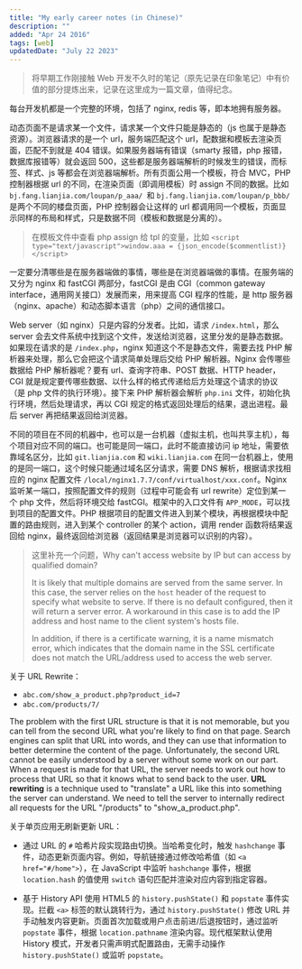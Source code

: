 ```yaml
---
title: "My early career notes (in Chinese)"
description: ""
added: "Apr 24 2016"
tags: [web]
updatedDate: "July 22 2023"
---
```


> 将早期工作刚接触 Web 开发不久时的笔记（原先记录在印象笔记）中有价值的部分提炼出来，记录在这里成为一篇文章，值得纪念。

每台开发机都是一个完整的环境，包括了 nginx, redis 等，即本地拥有服务器。

动态页面不是请求某一个文件，请求某一个文件只能是静态的（js 也属于是静态资源）。浏览器请求的是一个 url，服务端匹配这个 url，配数据和模板去渲染页面，匹配不到就是 404 错误。如果服务器端有错误（smarty 报错，php 报错，数据库报错等）就会返回 500，这些都是服务器端解析的时候发生的错误，而标签、样式、js 等都会在浏览器端解析。所有页面公用一个模板，符合 MVC，PHP 控制器根据 url 的不同，在渲染页面（即调用模板）时 assign 不同的数据。比如 `bj.fang.lianjia.com/loupan/p_aaa/ `和 `bj.fang.lianjia.com/loupan/p_bbb/` 是两个不同的楼盘页面，PHP 控制器会让这样的 url 都调用同一个模板，页面显示同样的布局和样式，只是数据不同（模板和数据是分离的）。

> 在模板文件中查看 php assign 给 tpl 的变量，比如 `<script type="text/javascript">window.aaa = {json_encode($commentlist)}</script>`

一定要分清哪些是在服务器端做的事情，哪些是在浏览器端做的事情。在服务端的又分为 nginx 和 fastCGI 两部分，fastCGI 是由 CGI（common gateway interface，通用网关接口）发展而来，用来提高 CGI 程序的性能，是 http 服务器（nginx、apache）和动态脚本语言（php）之间的通信接口。

Web server（如 nginx）只是内容的分发者。比如，请求 `/index.html`，那么 server 会去文件系统中找到这个文件，发送给浏览器，这里分发的是静态数据。如果现在请求的是 `/index.php`，nginx 知道这个不是静态文件，需要去找 PHP 解析器来处理，那么它会把这个请求简单处理后交给 PHP 解析器。Nginx 会传哪些数据给 PHP 解析器呢？要有 url、查询字符串、POST 数据、HTTP header，CGI 就是规定要传哪些数据、以什么样的格式传递给后方处理这个请求的协议（是 php 文件的执行环境）。接下来 PHP 解析器会解析 `php.ini` 文件，初始化执行环境，然后处理请求，再以 CGI 规定的格式返回处理后的结果，退出进程。最后 server 再把结果返回给浏览器。

不同的项目在不同的机器中，也可以是一台机器（虚拟主机，也叫共享主机），每个项目对应不同的端口。也可能是同一端口，此时不能直接访问 ip 地址，需要依靠域名区分，比如 `git.lianjia.com` 和 `wiki.lianjia.com` 在同一台机器上，使用的是同一端口，这个时候只能通过域名区分请求，需要 DNS 解析，根据请求找相应的 nginx 配置文件 `/local/nginx1.7.7/conf/virtualhost/xxx.conf`。Nginx 监听某一端口，按照配置文件的规则（过程中可能会有 url rewrite）定位到某一个 php 文件，然后将环境交给 fastCGI。框架中的入口文件有 `APP_MODE`，可以找到项目的配置文件。PHP 根据项目的配置文件进入到某个模块，再根据模块中配置的路由规则，进入到某个 controller 的某个 action，调用 render 函数将结果返回给 nginx，最终返回给浏览器（返回结果是浏览器可以识别的内容）。

> 这里补充一个问题，Why can't access website by IP but can access by qualified domain?
> 
> It is likely that multiple domains are served from the same server. In this case, the server relies on the `host` header of the request to specify what website to serve. If there is no default configured, then it will return a server error. A workaround in this case is to add the IP address and host name to the client system's hosts file.
>
> In addition, if there is a certificate warning, it is a name mismatch error, which indicates that the domain name in the SSL certificate does not match the URL/address used to access the web server.

关于 URL Rewrite：
- `abc.com/show_a_product.php?product_id=7`
- `abc.com/products/7/`

The problem with the first URL structure is that it is not memorable, but you can tell from the second URL what you're likely to find on that page. Search engines can split that URL into words, and they can use that information to better determine the content of the page. Unfortunately, the second URL cannot be easily understood by a server without some work on our part. When a request is made for that URL, the server needs to work out how to process that URL so that it knows what to send back to the user. **URL rewriting** is a technique used to "translate" a URL like this into something the server can understand. We need to tell the server to internally redirect all requests for the URL "/products" to "show_a_product.php".

关于单页应用无刷新更新 URL：
- 通过 URL 的 `#` 哈希片段实现路由切换。当哈希变化时，触发 `hashchange` 事件，动态更新页面内容。例如，导航链接通过修改哈希值（如 `<a href="#/home">`），在 JavaScript 中监听 `hashchange` 事件，根据 `location.hash` 的值使用 `switch` 语句匹配并渲染对应内容到指定容器。

- 基于 History API 使用 HTML5 的 `history.pushState()` 和 `popstate` 事件实现。拦截 `<a>` 标签的默认跳转行为，通过 `history.pushState()` 修改 URL 并手动触发内容更新。页面首次加载或用户点击前进/后退按钮时，通过监听 `popstate` 事件，根据 `location.pathname` 渲染内容。现代框架默认使用 History 模式，开发者只需声明式配置路由，无需手动操作 `history.pushState()` 或监听 `popstate`。
